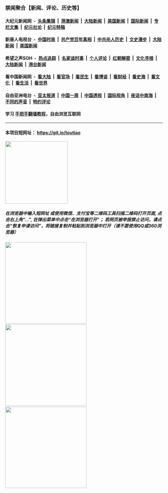 ### 禁闻聚合【新闻、评论、历史等】

#### 大纪元新闻网 &nbsp;-&nbsp; [头条集锦](indexes/E头条集锦.md?t=02172222) &nbsp;|&nbsp; [港澳新闻](indexes/E港澳新闻.md?t=02172222)  &nbsp;|&nbsp; [大陆新闻](indexes/E大陆新闻.md?t=02172222) &nbsp;|&nbsp; [美国新闻](indexes/E美国新闻.md?t=02172222) &nbsp;|&nbsp; [国际新闻](indexes/E国际新闻.md?t=02172222) &nbsp;|&nbsp; [专栏文集](indexes/E专栏文集.md?t=02172222) &nbsp;|&nbsp; [纪元社论](indexes/E纪元社论.md?t=02172222) &nbsp;|&nbsp; [纪元特稿](indexes/E纪元特稿.md?t=02172222) 

#### 新唐人电视台 &nbsp;-&nbsp; [中国时局](indexes/N中国时局.md?t=02172222) &nbsp;|&nbsp; [共产党百年真相](indexes/N共产党百年真相.md?t=02172222) &nbsp;|&nbsp; [中共杀人历史](indexes/N中共杀人历史.md?t=02172222) &nbsp;|&nbsp; [文史漫步](indexes/N文史漫步.md?t=02172222) &nbsp;|&nbsp; [大陆新闻](indexes/N大陆新闻.md?t=02172222) &nbsp;|&nbsp; [美国新闻](indexes/N美国新闻.md?t=02172222)

#### 希望之声SOH &nbsp;-&nbsp; [热点追踪](indexes/H热点追踪.md?t=02172222) &nbsp;|&nbsp; [名家谈时事](indexes/H名家谈时事.md?t=02172222) &nbsp;|&nbsp; [个人评论](indexes/H个人评论.md?t=02172222)  &nbsp;|&nbsp; [红朝解密](indexes/H红朝解密.md?t=02172222) &nbsp;|&nbsp; [文化寻根](indexes/H文化寻根.md?t=02172222) &nbsp;|&nbsp; [大陆新闻](indexes/H大陆新闻.md?t=02172222) &nbsp;|&nbsp; [港台新闻](indexes/H港台新闻.md?t=02172222)

#### 看中国新闻网 &nbsp;-&nbsp; [看大陆](indexes/S看大陆.md?t=02172222) &nbsp;|&nbsp; [看官场](indexes/S看官场.md?t=02172222) &nbsp;|&nbsp; [看民生](indexes/S看民生.md?t=02172222)  &nbsp;|&nbsp; [看博谈](indexes/S看博谈.md?t=02172222) &nbsp;|&nbsp; [看财经](indexes/S看财经.md?t=02172222) &nbsp;|&nbsp; [看史海](indexes/S看史海.md?t=02172222) &nbsp;|&nbsp; [看文化](indexes/S看文化.md?t=02172222) &nbsp;|&nbsp; [看生活](indexes/S看生活.md?t=02172222) &nbsp;|&nbsp; [看世界](indexes/S看世界.md?t=02172222)

#### 自由亚洲电台 &nbsp;-&nbsp; [亚太报道](indexes/R亚太报道.md?t=02172222) &nbsp;|&nbsp; [中国一周](indexes/R中国一周.md?t=02172222) &nbsp;|&nbsp; [中国透视](indexes/R中国透视.md?t=02172222)  &nbsp;|&nbsp; [国际视角](indexes/R国际视角.md?t=02172222) &nbsp;|&nbsp; [夜话中南海](indexes/R夜话中南海.md?t=02172222) &nbsp;|&nbsp; [不同的声音](indexes/R不同的声音.md?t=02172222) &nbsp;|&nbsp; [特约评论](indexes/R特约评论.md?t=02172222)

#### 学习 [手把手翻墙教程](https://github.com/gfw-breaker/guides/wiki)，自由浏览互联网

----

#### 本项目短网址： https://git.io/toutiao
<img src="https://raw.githubusercontent.com/gfw-breaker/banned-news/master/scripts/img/qr.png" width="200px"/>  

##### 在浏览器中输入短网址 或使用微信、支付宝等二维码工具扫描二维码打开页面, 点击右上角"...", 在弹出菜单中点击“在浏览器打开”； 若网页被举报禁止访问，请点击“恢复申请访问”，将链接复制并粘贴到浏览器中打开（请不要使用QQ或360浏览器）

<img src="https://raw.githubusercontent.com/gfw-breaker/banned-news/master/scripts/img/1.png" width="260px"/> &nbsp; <img src="https://raw.githubusercontent.com/gfw-breaker/banned-news/master/scripts/img/2.png" width="260px"/> &nbsp; <img src="https://raw.githubusercontent.com/gfw-breaker/banned-news/master/scripts/img/3.png" width="260px"/>
